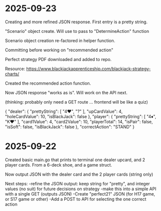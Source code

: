 # 2025-09-23
Creating and more refined JSON response. First entry is a pretty string. 

"Scenario" object create. Will use to pass to "DetermineAction" function

Scenario object creation re-factored in helper function.

Committing before working on "recommended action"

Perfect strategy PDF downloaded and added to repo. 

Resource: https://www.blackjackapprenticeship.com/blackjack-strategy-charts/

Created the recommended action function. 

Now JSON response "works as is". Will work on the API next. 

(thinking: probably only need a GET route ... frontend will be like a quiz)

{
  "dealer": {
    "prettyString": [
      "4♥",
      "?"
    ],
    "upCardValue": 4,
    "holeCardValue": 10,
    "isBlackJack": false
  },
  "player": {
    "prettyString": [
      "4♦",
      "K♥"
    ],
    "card1Value": 4,
    "card2Value": 10,
    "playerTotal": 14,
    "isPair": false,
    "isSoft": false,
    "isBlackJack": false
  },
  "correctAction": "STAND"
}


# 2025-09-22
Created basic main.go that prints to terminal one dealer upcard, and 2 player cards. From a 6-deck shoe, and a game struct.

Now output JSON with the dealer card and the 2 player cards (string only)

Next steps:
-refine the JSON output: keep string for "pretty", and integer values (no suit) for future decisions on strategy
-make this into a simple API with a single GET (outputs JSON)
-Create "perfect21" JSON (for H17 game, or S17 game or other)
-Add a POST to API for selecting the one correct action

